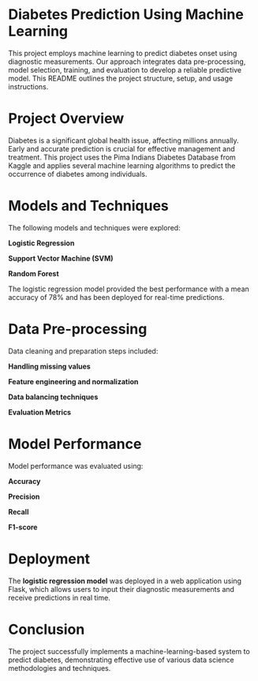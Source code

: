 # Diabetes Prediction Using Machine Learning
This project employs machine learning to predict diabetes onset using diagnostic measurements. Our approach integrates data pre-processing, model selection, training, and evaluation to develop a reliable predictive model. This README outlines the project structure, setup, and usage instructions.

# Project Overview
Diabetes is a significant global health issue, affecting millions annually. Early and accurate prediction is crucial for effective management and treatment. This project uses the Pima Indians Diabetes Database from Kaggle and applies several machine learning algorithms to predict the occurrence of diabetes among individuals.


# Models and Techniques
The following models and techniques were explored:

**Logistic Regression**

**Support Vector Machine (SVM)**

**Random Forest**

The logistic regression model provided the best performance with a mean accuracy of 78% and has been deployed for real-time predictions.

# Data Pre-processing
Data cleaning and preparation steps included:

**Handling missing values**

**Feature engineering and normalization**

**Data balancing techniques**

**Evaluation Metrics**

# Model Performance
Model performance was evaluated using:

**Accuracy**

**Precision**

**Recall**

**F1-score**

# Deployment
The **logistic regression model** was deployed in a web application using Flask, which allows users to input their diagnostic measurements and receive predictions in real time.

# Conclusion
The project successfully implements a machine-learning-based system to predict diabetes, demonstrating effective use of various data science methodologies and techniques.
